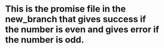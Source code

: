 # This is the promise file in the new_branch that gives success if the number is even and gives error if the number is odd.